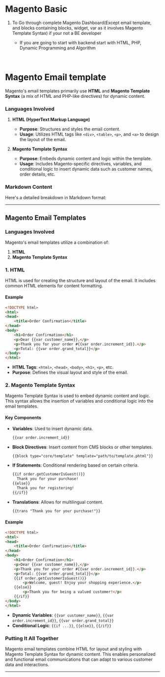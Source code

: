 # Magento Basic

1. To Go through complete Magento Dashboard(Except email template, and blocks containing blocks, widget, var  as it involves Magento Template Syntax) if your not a BE developer
    
    * If you are going to start with backend start with HTML, PHP, Dynamic Programming and Algorithm


<br>

# Magento Email template
Magento's email templates primarily use **HTML** and **Magento Template Syntax** (a mix of HTML and PHP-like directives) for dynamic content.

### Languages Involved

1. **HTML (HyperText Markup Language)**
   - **Purpose**: Structures and styles the email content.
   - **Usage**: Utilizes HTML tags like `<div>`, `<table>`, `<p>`, and `<a>` to design the layout of the email.

2. **Magento Template Syntax**
   - **Purpose**: Embeds dynamic content and logic within the template.
   - **Usage**: Includes Magento-specific directives, variables, and conditional logic to insert dynamic data such as customer names, order details, etc.

### Markdown Content

Here's a detailed breakdown in Markdown format:

---

## Magento Email Templates

### Languages Involved

Magento's email templates utilize a combination of:

1. **HTML**
2. **Magento Template Syntax**

### 1. HTML

HTML is used for creating the structure and layout of the email. It includes common HTML elements for content formatting.

#### Example

```html
<!DOCTYPE html>
<html>
<head>
    <title>Order Confirmation</title>
</head>
<body>
    <h1>Order Confirmation</h1>
    <p>Dear {{var customer_name}},</p>
    <p>Thank you for your order #{{var order.increment_id}}.</p>
    <p>Total: {{var order.grand_total}}</p>
</body>
</html>
```

- **HTML Tags**: `<html>`, `<head>`, `<body>`, `<h1>`, `<p>`, etc.
- **Purpose**: Defines the visual layout and style of the email.

### 2. Magento Template Syntax

Magento Template Syntax is used to embed dynamic content and logic. This syntax allows the insertion of variables and conditional logic into the email templates.

#### Key Components

- **Variables**: Used to insert dynamic data.
  
  ```html
  {{var order.increment_id}}
  ```

- **Block Directives**: Insert content from CMS blocks or other templates.
  
  ```html
  {{block type="core/template" template="path/to/template.phtml"}}
  ```

- **If Statements**: Conditional rendering based on certain criteria.
  
  ```html
  {{if order.getCustomerIsGuest()}}
    Thank you for your purchase!
  {{else}}
    Thank you for registering!
  {{/if}}
  ```

- **Translations**: Allows for multilingual content.
  
  ```html
  {{trans "Thank you for your purchase!"}}
  ```

#### Example

```html
<!DOCTYPE html>
<html>
<head>
    <title>Order Confirmation</title>
</head>
<body>
    <h1>Order Confirmation</h1>
    <p>Dear {{var customer_name}},</p>
    <p>Thank you for your order #{{var order.increment_id}}.</p>
    <p>Total: {{var order.grand_total}}</p>
    {{if order.getCustomerIsGuest()}}
        <p>Welcome, guest! Enjoy your shopping experience.</p>
    {{else}}
        <p>Thank you for being a valued customer!</p>
    {{/if}}
</body>
</html>
```

- **Dynamic Variables**: `{{var customer_name}}`, `{{var order.increment_id}}`, `{{var order.grand_total}}`
- **Conditional Logic**: `{{if ...}}`, `{{else}}`, `{{/if}}`

### Putting It All Together

Magento email templates combine HTML for layout and styling with Magento Template Syntax for dynamic content. This enables personalized and functional email communications that can adapt to various customer data and interactions.

---